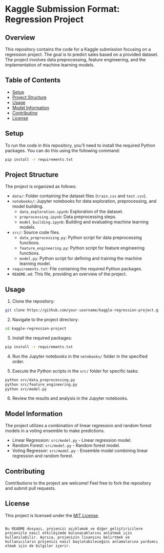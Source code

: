 

# Kaggle Submission Format: Regression Project

## Overview

This repository contains the code for a Kaggle submission focusing on a regression project. The goal is to predict sales based on a provided dataset. The project involves data preprocessing, feature engineering, and the implementation of machine learning models.

## Table of Contents

- [Setup](#setup)
- [Project Structure](#project-structure)
- [Usage](#usage)
- [Model Information](#model-information)
- [Contributing](#contributing)
- [License](#license)

## Setup

To run the code in this repository, you'll need to install the required Python packages. You can do this using the following command:

```bash
pip install -r requirements.txt
```

## Project Structure

The project is organized as follows:

- `data/`: Folder containing the dataset files (`train.csv` and `test.csv`).
- `notebooks/`: Jupyter notebooks for data exploration, preprocessing, and model building.
  - `data_exploration.ipynb`: Exploration of the dataset.
  - `preprocessing.ipynb`: Data preprocessing steps.
  - `model_building.ipynb`: Building and evaluating machine learning models.
- `src/`: Source code files.
  - `data_preprocessing.py`: Python script for data preprocessing functions.
  - `feature_engineering.py`: Python script for feature engineering functions.
  - `model.py`: Python script for defining and training the machine learning model.
- `requirements.txt`: File containing the required Python packages.
- `README.md`: This file, providing an overview of the project.

## Usage

1. Clone the repository:

```bash
git clone https://github.com/your-username/kaggle-regression-project.git
```

2. Navigate to the project directory:

```bash
cd kaggle-regression-project
```

3. Install the required packages:

```bash
pip install -r requirements.txt
```

4. Run the Jupyter notebooks in the `notebooks/` folder in the specified order.

5. Execute the Python scripts in the `src/` folder for specific tasks:

```bash
python src/data_preprocessing.py
python src/feature_engineering.py
python src/model.py
```

6. Review the results and analysis in the Jupyter notebooks.

## Model Information

The project utilizes a combination of linear regression and random forest models in a voting ensemble to make predictions.

- Linear Regression: `src/model.py` - Linear regression model.
- Random Forest: `src/model.py` - Random forest model.
- Voting Regressor: `src/model.py` - Ensemble model combining linear regression and random forest.

## Contributing

Contributions to the project are welcome! Feel free to fork the repository and submit pull requests.

## License

This project is licensed under the [MIT License](LICENSE).
```

Bu README dosyası, projenizi açıklamak ve diğer geliştiricilere projenizle nasıl etkileşimde bulunacaklarını anlatmak için kullanılabilir. Ayrıca, projenizin lisansını belirtmek ve kullanıcıların projenizi nasıl başlatabileceğini anlamalarına yardımcı olmak için de bilgiler içerir.
